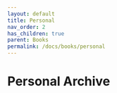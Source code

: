 ```yaml
---
layout: default
title: Personal
nav_order: 2
has_children: true
parent: Books
permalink: /docs/books/personal
---
```


# Personal Archive

